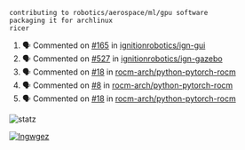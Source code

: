 ```
contributing to robotics/aerospace/ml/gpu software
packaging it for archlinux
ricer
```

<!--START_SECTION:activity-->
1. 🗣 Commented on [#165](https://github.com/ignitionrobotics/ign-gui/issues/165) in [ignitionrobotics/ign-gui](https://github.com/ignitionrobotics/ign-gui)
2. 🗣 Commented on [#527](https://github.com/ignitionrobotics/ign-gazebo/issues/527) in [ignitionrobotics/ign-gazebo](https://github.com/ignitionrobotics/ign-gazebo)
3. 🗣 Commented on [#18](https://github.com/rocm-arch/python-pytorch-rocm/issues/18) in [rocm-arch/python-pytorch-rocm](https://github.com/rocm-arch/python-pytorch-rocm)
4. 🗣 Commented on [#8](https://github.com/rocm-arch/python-pytorch-rocm/issues/8) in [rocm-arch/python-pytorch-rocm](https://github.com/rocm-arch/python-pytorch-rocm)
5. 🗣 Commented on [#18](https://github.com/rocm-arch/python-pytorch-rocm/issues/18) in [rocm-arch/python-pytorch-rocm](https://github.com/rocm-arch/python-pytorch-rocm)
<!--END_SECTION:activity-->


![statz](https://github-readme-stats.vercel.app/api?username=acxz&include_all_commits=true&show_icons=true)

[![lngwgez](https://github-readme-stats.vercel.app/api/top-langs/?username=acxz&layout=compact)](https://github.com/acxz/github-readme-stats)


<!--
**acxz/acxz** is a ✨ _special_ ✨ repository because its `README.md` (this file) appears on your GitHub profile.

Here are some ideas to get you started:

- 🔭 I’m currently working on ...
- 🌱 I’m currently learning ...
- 👯 I’m looking to collaborate on ...
- 🤔 I’m looking for help with ...
- 💬 Ask me about ...
- 📫 How to reach me: ...
- 😄 Pronouns: ...
- ⚡ Fun fact: ...
-->

